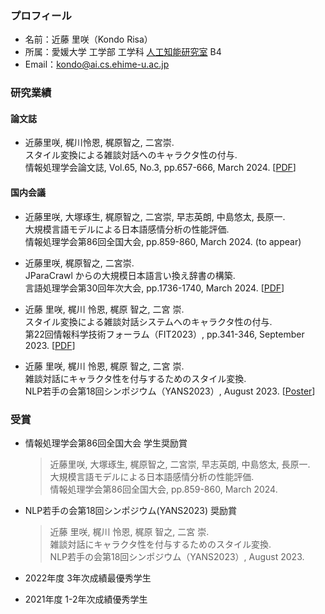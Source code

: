 ### プロフィール
- 名前：近藤 里咲（Kondo Risa）
- 所属：愛媛大学 工学部 工学科 [人工知能研究室](https://sites.google.com/view/ehime-nlp/) B4
- Email：kondo@ai.cs.ehime-u.ac.jp

### 研究業績

#### 論文誌
- 近藤里咲, 梶川怜恩, 梶原智之, 二宮崇. <br>
スタイル変換による雑談対話へのキャラクタ性の付与. <br>
情報処理学会論文誌, Vol.65, No.3, pp.657-666, March 2024. \[[PDF](https://ipsj.ixsq.nii.ac.jp/ej/?action=pages_view_main&active_action=repository_view_main_item_detail&item_id=233361&item_no=1&page_id=13&block_id=8)\]

#### 国内会議
- 近藤里咲, 大塚琢生, 梶原智之, 二宮崇, 早志英朗, 中島悠太, 長原一. <br>
大規模言語モデルによる日本語感情分析の性能評価. <br>
情報処理学会第86回全国大会, pp.859-860, March 2024. (to appear)

- 近藤里咲, 梶原智之, 二宮崇. <br>
JParaCrawl からの大規模日本語言い換え辞書の構築. <br>
言語処理学会第30回年次大会, pp.1736-1740, March 2024. \[[PDF](https://www.anlp.jp/proceedings/annual_meeting/2024/pdf_dir/P6-20.pdf)\]

- 近藤 里咲, 梶川 怜恩, 梶原 智之, 二宮 崇. <br>
スタイル変換による雑談対話システムへのキャラクタ性の付与. <br>
第22回情報科学技術フォーラム（FIT2023）, pp.341-346, September 2023. \[[PDF](https://moguranosenshi.sakura.ne.jp/publications/fit2023-kondo.pdf)\]

- 近藤 里咲, 梶川 怜恩, 梶原 智之, 二宮 崇. <br>
雑談対話にキャラクタ性を付与するためのスタイル変換. <br>
NLP若手の会第18回シンポジウム（YANS2023）, August 2023. \[[Poster](http://moguranosenshi.sakura.ne.jp/files/yans2023-kondo.pdf)\]

### 受賞
- 情報処理学会第86回全国大会 学生奨励賞
  > 近藤里咲, 大塚琢生, 梶原智之, 二宮崇, 早志英朗, 中島悠太, 長原一. <br>
  > 大規模言語モデルによる日本語感情分析の性能評価. <br>
  > 情報処理学会第86回全国大会, pp.859-860, March 2024.
  
- NLP若手の会第18回シンポジウム(YANS2023) 奨励賞
  > 近藤 里咲, 梶川 怜恩, 梶原 智之, 二宮 崇. <br>
  > 雑談対話にキャラクタ性を付与するためのスタイル変換. <br>
  > NLP若手の会第18回シンポジウム（YANS2023）, August 2023.

- 2022年度 3年次成績最優秀学生 <!--（コンピュータ科学コースから1名）-->
- 2021年度 1-2年次成績優秀学生 <!--（コンピュータ科学コースから3名）-->

<!--
**KondoRisa/KondoRisa** is a ✨ _special_ ✨ repository because its `README.md` (this file) appears on your GitHub profile.

Here are some ideas to get you started:

- 🔭 I’m currently working on ...
- 🌱 I’m currently learning ...
- 👯 I’m looking to collaborate on ...
- 🤔 I’m looking for help with ...
- 💬 Ask me about ...
- 📫 How to reach me: ...
- 😄 Pronouns: ...
- ⚡ Fun fact: ...
-->
